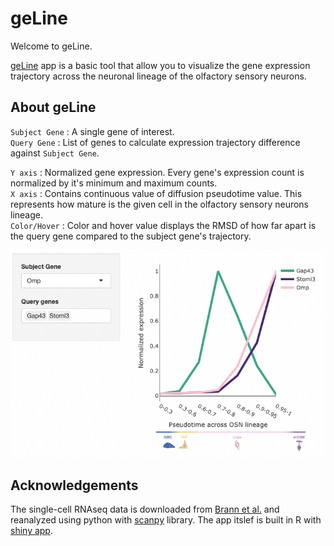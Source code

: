 # geLine

Welcome to geLine. 

[geLine](https://justice-lu.shinyapps.io/geLine/) app is a basic tool that allow you to visualize the gene expression trajectory across the neuronal lineage of the olfactory sensory neurons. 

## About geLine 
`Subject Gene` : A single gene of interest.  
`Query Gene` : List of genes to calculate expression trajectory difference against `Subject Gene`. 

`Y axis` : Normalized gene expression. Every gene's expression count is normalized by it's minimum and maximum counts.  
`X axis` : Contains continuous value of diffusion pseudotime value. This represents how mature is the given cell in the olfactory sensory neurons lineage.  
`Color/Hover` :  Color and hover value displays the RMSD of how far apart is the query gene compared to the subject gene's trajectory.  

![geLine shot](www/geLine_screenshot.png)

## Acknowledgements
The single-cell RNAseq data is downloaded from [Brann et al.](https://www.science.org/doi/10.1126/sciadv.abc5801?url_ver=Z39.88-2003&rfr_id=ori:rid:crossref.org&rfr_dat=cr_pub%20%200pubmed) and reanalyzed using python with [scanpy](https://scanpy.readthedocs.io/en/stable/) library. The app itslef is built in R with [shiny app](https://shiny.rstudio.com/).